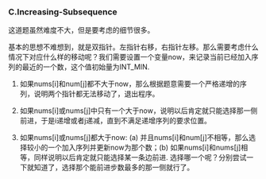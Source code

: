 ### C.Increasing-Subsequence

这道题虽然难度不大，但是要考虑的细节很多。

基本的思想不难想到，就是双指针。左指针右移，右指针左移。那么需要考虑什么情况下对应什么样的移动呢？我们需要设置一个变量now，来记录当前已经加入序列的最近的一个数，这个值初始量为INT_MIN.

1. 如果nums[i]和num[j]都不大于now，那么根据题意需要一个严格递增的序列，说明两个指针都无法移动了，退出程序。

2. 如果nums[i]或nums[j]中只有一个大于now，说明以后肯定就只能选择那一侧前进，于是i递增或者j递减，直到不满足递增序列的要求位置。

3. 如果nums[i]或nums[j]都大于now: (a) 并且nums[i]和num[j]不相等，那么选择较小的一个加入序列并更新now为那个数；(b) 如果nums[i]和nums[j]相等，同样说明以后肯定就只能选择某一条边前进. 选择哪一个呢？分别尝试一下就知道了，选择那个能前进步数最多的那一侧就行了。
